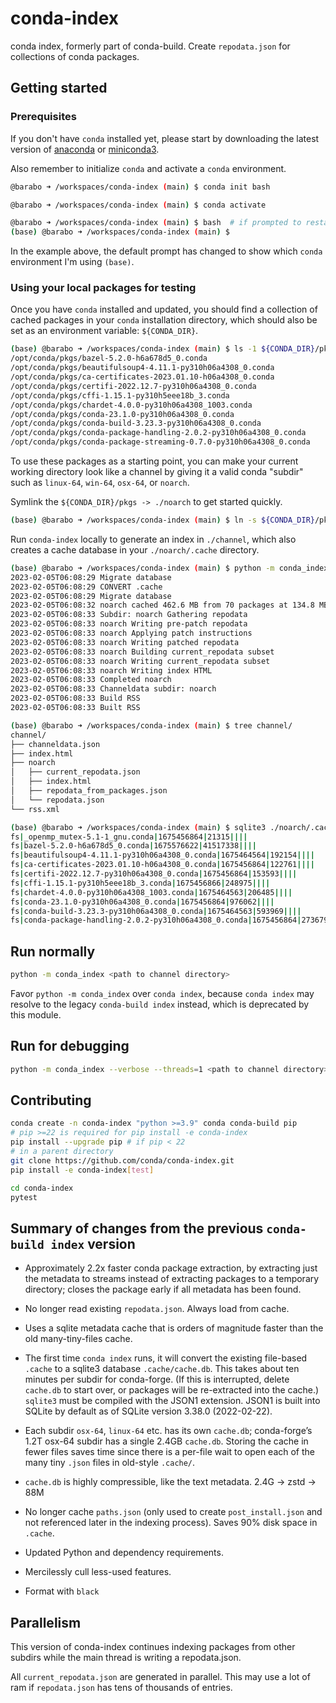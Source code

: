 [miniconda3]: https://docs.conda.io/projects/continuumio-conda/en/latest/user-guide/install/index.html
[anaconda]: https://docs.anaconda.com/anaconda/install/

# conda-index
conda index, formerly part of conda-build. Create `repodata.json` for
collections of conda packages.

## Getting started

### Prerequisites
If you don't have `conda` installed yet, please start by downloading
the latest version of [anaconda] or [miniconda3].

Also remember to initialize `conda` and activate a `conda` environment.

```bash
@barabo ➜ /workspaces/conda-index (main) $ conda init bash

@barabo ➜ /workspaces/conda-index (main) $ conda activate

@barabo ➜ /workspaces/conda-index (main) $ bash  # if prompted to restart bash
(base) @barabo ➜ /workspaces/conda-index (main) $
```

In the example above, the default prompt has changed to show which `conda`
environment I'm using `(base)`.

### Using your local packages for testing
Once you have `conda` installed and updated, you should find a collection of
cached packages in your `conda` installation directory, which should also be
set as an environment variable: `${CONDA_DIR}`.

```sh
(base) @barabo ➜ /workspaces/conda-index (main) $ ls -1 ${CONDA_DIR}/pkgs/*.conda | head
/opt/conda/pkgs/bazel-5.2.0-h6a678d5_0.conda
/opt/conda/pkgs/beautifulsoup4-4.11.1-py310h06a4308_0.conda
/opt/conda/pkgs/ca-certificates-2023.01.10-h06a4308_0.conda
/opt/conda/pkgs/certifi-2022.12.7-py310h06a4308_0.conda
/opt/conda/pkgs/cffi-1.15.1-py310h5eee18b_3.conda
/opt/conda/pkgs/chardet-4.0.0-py310h06a4308_1003.conda
/opt/conda/pkgs/conda-23.1.0-py310h06a4308_0.conda
/opt/conda/pkgs/conda-build-3.23.3-py310h06a4308_0.conda
/opt/conda/pkgs/conda-package-handling-2.0.2-py310h06a4308_0.conda
/opt/conda/pkgs/conda-package-streaming-0.7.0-py310h06a4308_0.conda
```

To use these packages as a starting point, you can make your current working
directory look like a channel by giving it a valid conda "subdir" such as
`linux-64`, `win-64`, `osx-64`, or `noarch`.

Symlink the `${CONDA_DIR}/pkgs -> ./noarch` to get started quickly.

```sh
(base) @barabo ➜ /workspaces/conda-index (main) $ ln -s ${CONDA_DIR}/pkgs ./noarch
```

Run `conda-index` locally to generate an index in `./channel`, which also
creates a cache database in your `./noarch/.cache` directory.

```sh
(base) @barabo ➜ /workspaces/conda-index (main) $ python -m conda_index --output ./channel --channeldata --rss .
2023-02-05T06:08:29 Migrate database
2023-02-05T06:08:29 CONVERT .cache
2023-02-05T06:08:29 Migrate database
2023-02-05T06:08:32 noarch cached 462.6 MB from 70 packages at 134.8 MB/second
2023-02-05T06:08:33 Subdir: noarch Gathering repodata
2023-02-05T06:08:33 noarch Writing pre-patch repodata
2023-02-05T06:08:33 noarch Applying patch instructions
2023-02-05T06:08:33 noarch Writing patched repodata
2023-02-05T06:08:33 noarch Building current_repodata subset
2023-02-05T06:08:33 noarch Writing current_repodata subset
2023-02-05T06:08:33 noarch Writing index HTML
2023-02-05T06:08:33 Completed noarch
2023-02-05T06:08:33 Channeldata subdir: noarch
2023-02-05T06:08:33 Build RSS
2023-02-05T06:08:33 Built RSS

(base) @barabo ➜ /workspaces/conda-index (main) $ tree channel/
channel/
├── channeldata.json
├── index.html
├── noarch
│   ├── current_repodata.json
│   ├── index.html
│   ├── repodata_from_packages.json
│   └── repodata.json
└── rss.xml

(base) @barabo ➜ /workspaces/conda-index (main) $ sqlite3 ./noarch/.cache/cache.db 'select * from stat where stage = "fs" limit 10;'
fs|_openmp_mutex-5.1-1_gnu.conda|1675456864|21315||||
fs|bazel-5.2.0-h6a678d5_0.conda|1675576622|41517338||||
fs|beautifulsoup4-4.11.1-py310h06a4308_0.conda|1675464564|192154||||
fs|ca-certificates-2023.01.10-h06a4308_0.conda|1675456864|122761||||
fs|certifi-2022.12.7-py310h06a4308_0.conda|1675456864|153593||||
fs|cffi-1.15.1-py310h5eee18b_3.conda|1675456866|248975||||
fs|chardet-4.0.0-py310h06a4308_1003.conda|1675464563|206485||||
fs|conda-23.1.0-py310h06a4308_0.conda|1675456864|976062||||
fs|conda-build-3.23.3-py310h06a4308_0.conda|1675464563|593969||||
fs|conda-package-handling-2.0.2-py310h06a4308_0.conda|1675456864|273679||||
```

## Run normally

```sh
python -m conda_index <path to channel directory>
```

Favor `python -m conda_index` over `conda index`, because `conda index` may
resolve to the legacy `conda-build index` instead, which is deprecated by
this module.

## Run for debugging

```sh
python -m conda_index --verbose --threads=1 <path to channel directory>
```

## Contributing

```sh
conda create -n conda-index "python >=3.9" conda conda-build pip
# pip >=22 is required for pip install -e conda-index
pip install --upgrade pip # if pip < 22
# in a parent directory
git clone https://github.com/conda/conda-index.git
pip install -e conda-index[test]

cd conda-index
pytest
```

## Summary of changes from the previous `conda-build index` version

* Approximately 2.2x faster conda package extraction, by extracting just the
  metadata to streams instead of extracting packages to a temporary directory;
  closes the package early if all metadata has been found.

* No longer read existing `repodata.json`. Always load from cache.

* Uses a sqlite metadata cache that is orders of magnitude faster than the old
  many-tiny-files cache.

* The first time `conda index` runs, it will convert the existing file-based
  `.cache` to a sqlite3 database `.cache/cache.db`. This takes about ten minutes
  per subdir for conda-forge. (If this is interrupted, delete `cache.db` to
  start over, or packages will be re-extracted into the cache.) `sqlite3` must
  be compiled with the JSON1 extension. JSON1 is built into SQLite by default as
  of SQLite version 3.38.0 (2022-02-22).

* Each subdir `osx-64`, `linux-64` etc. has its own `cache.db`; conda-forge’s
  1.2T osx-64 subdir has a single 2.4GB `cache.db`. Storing the cache in fewer
  files saves time since there is a per-file wait to open each of the
  many tiny `.json` files in old-style `.cache/`.

* `cache.db` is highly compressible, like the text metadata. 2.4G → zstd → 88M

* No longer cache `paths.json` (only used to create `post_install.json` and not
  referenced later in the indexing process). Saves 90% disk space in `.cache`.

* Updated Python and dependency requirements.

* Mercilessly cull less-used features.

* Format with `black`

## Parallelism

This version of conda-index continues indexing packages from other subdirs while
the main thread is writing a repodata.json.

All `current_repodata.json` are generated in parallel. This may use a lot of ram
if `repodata.json` has tens of thousands of entries.
